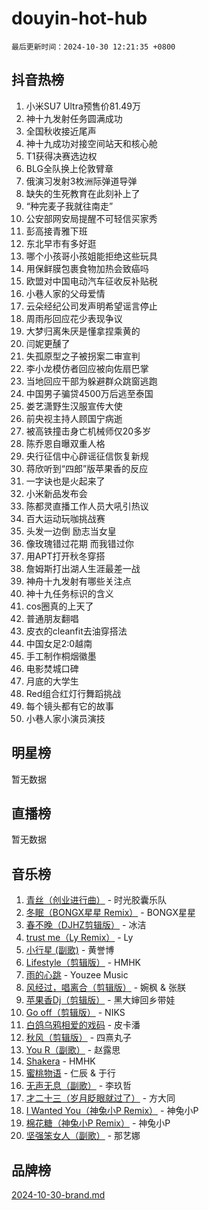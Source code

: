 # douyin-hot-hub

`最后更新时间：2024-10-30 12:21:35 +0800`

## 抖音热榜

1. 小米SU7 Ultra预售价81.49万
1. 神十九发射任务圆满成功
1. 全国秋收接近尾声
1. 神十九成功对接空间站天和核心舱
1. T1获得决赛选边权
1. BLG全队换上伦敦臂章
1. 俄演习发射3枚洲际弹道导弹
1. 缺失的生死教育在此刻补上了
1. “种完麦子我就往南走”
1. 公安部网安局提醒不可轻信买家秀
1. 彭高接青雅下班
1. 东北早市有多好逛
1. 哪个小孩哥小孩姐能拒绝这些玩具
1. 用保鲜膜包裹食物加热会致癌吗
1. 欧盟对中国电动汽车征收反补贴税
1. 小巷人家的父母爱情
1. 云朵经纪公司发声明希望谣言停止
1. 周雨彤回应花少表现争议
1. 大梦归离朱厌是懂拿捏乘黄的
1. 闫妮更醺了
1. 失孤原型之子被拐案二审宣判
1. 李小龙模仿者回应被向佐扇巴掌
1. 当地回应干部为躲避群众跳窗逃跑
1. 中国男子骗贷4500万后逃至泰国
1. 娄艺潇野生汉服宣传大使
1. 前央视主持人顾国宁病逝
1. 被高铁撞击身亡机械师仅20多岁
1. 陈乔恩自曝双重人格
1. 央行征信中心辟谣征信恢复新规
1. 蒋欣听到“四郎”版苹果香的反应
1. 一字诀也是火起来了
1. 小米新品发布会
1. 陈都灵直播工作人员大吼引热议
1. 百大运动玩咖挑战赛
1. 头发一边倒 励志当女皇
1. 像玫瑰错过花期 而我错过你
1. 用APT打开秋冬穿搭
1. 詹姆斯打出湖人生涯最差一战
1. 神舟十九发射有哪些关注点
1. 神十九任务标识的含义
1. cos圈真的上天了
1. 普通朋友翻唱
1. 皮衣的cleanfit去油穿搭法
1. 中国女足2:0越南
1. 手工制作桐烟徽墨
1. 电影焚城口碑
1. 月底的大学生
1. Red组合红灯行舞蹈挑战
1. 每个镜头都有它的故事
1. 小巷人家小演员演技

## 明星榜

暂无数据

## 直播榜

暂无数据

## 音乐榜

1. [青丝（创业进行曲）](https://sf5-hl-cdn-tos.douyinstatic.com/obj/tos-cn-ve-2774/ooYARJB5iBRNhCOkDsS3BAKW91CIMoQfwzwKLi) - 时光胶囊乐队
1. [冬眠（BONGX星星 Remix）](https://sf5-hl-cdn-tos.douyinstatic.com/obj/tos-cn-ve-2774/oMCfFFoE3LwQ7agAgOIG4ieExqkeAsxNBEkLdz) - BONGX星星
1. [春不晚（DJHZ剪辑版）](https://sf5-hl-cdn-tos.douyinstatic.com/obj/tos-cn-ve-2774/osEZa7YZ6wNo9QDABgfGFaCQKRQTNafsBJDnKt) - 冰洁
1. [trust me（Ly Remix）](https://sf3-cdn-tos.douyinstatic.com/obj/tos-cn-ve-2774/oUo1M8fz5AfmMSExABQQKFE0eCMWgsiccfqrMA) - Ly
1. [小行星 (副歌)](https://sf5-hl-cdn-tos.douyinstatic.com/obj/tos-cn-ve-2774/oArWEvgkJwVsB0KMIw6iBsAoHAciIjJqzWeTQr) - 黄誉博
1. [Lifestyle（剪辑版）](https://sf3-cdn-tos.douyinstatic.com/obj/tos-cn-ve-2774/owfqGgjwG3V5lCLaAIezFMeg3LtuKNBaZKgzPV) - HMHK
1. [雨的心跳](https://sf5-hl-cdn-tos.douyinstatic.com/obj/tos-cn-ve-2774/o0vI5NZuiJgxWIQQFhXO0RTrsiIAsBSiMIECz) - Youzee Music
1. [风经过，唱离合（剪辑版）](https://sf5-hl-cdn-tos.douyinstatic.com/obj/tos-cn-ve-2774/okllg5DG2MmUF3aiiDfBZx6ZLvfwOTtbCEAHyI) - 婉枫 & 张朕
1. [苹果香Dj（剪辑版）](https://sf5-hl-cdn-tos.douyinstatic.com/obj/tos-cn-ve-2774/oEeIEQbYGAOspCTRAIeYF4Ok8LgZ8NBaRe4ztR) - 黑大婶回乡带娃
1. [Go off（剪辑版）](https://sf5-hl-cdn-tos.douyinstatic.com/obj/tos-cn-ve-2774/oYLJZTCGnIQBt2BsMBCFksOEMnDQesCr2gfZ7N) - NIKS
1. [白鸽乌鸦相爱的戏码](https://sf5-hl-cdn-tos.douyinstatic.com/obj/tos-cn-ve-2774/oMVVEf6eDAOmFtNtCsEqKpIorBDM8Nkg6TZRqC) - 皮卡潘
1. [秋风（剪辑版）](https://sf3-cdn-tos.douyinstatic.com/obj/tos-cn-ve-2774/ocGaU84LfAfzMd2wbXdQFpCGhBiXg82JNMRRie) - 四熹丸子
1. [You R（副歌）](https://sf3-cdn-tos.douyinstatic.com/obj/tos-cn-ve-2774/oc0MZn9aEfLkCFLIxKQQcgBjS9mBBuDttYPfZ1) - 赵露思
1. [Shakera](https://sf3-cdn-tos.douyinstatic.com/obj/tos-cn-ve-2774/ocKtEBgQ8FiQCBDf3nj9Z9gEGEQ4fAZDYEocLY) - HMHK
1. [蜜桃物语](https://sf3-cdn-tos.douyinstatic.com/obj/tos-cn-ve-2774/oIhOSCZtIACtYU4XQkngiW9kCBfVD1Fz9IYeqL) - 仁辰 & 于行
1. [无声无息（副歌）](https://sf6-cdn-tos.douyinstatic.com/obj/tos-cn-ve-2774/osmzBBdYMBoz2NHW7AYiZEErnITswCiYzuA3Nf) - 李玖哲
1. [才二十三（岁月眨眼就过了）](https://sf5-hl-cdn-tos.douyinstatic.com/obj/tos-cn-ve-2774/oYAvkTrUXEBMWYUbL3nl8i01MJ5skiIZASC2H) - 方大同
1. [I Wanted You（神兔小P Remix）](https://sf5-hl-cdn-tos.douyinstatic.com/obj/tos-cn-ve-2774/o4CAubmDQdZeEkstFnCvKIMDag8D2BSBOjfNuh) - 神兔小P
1. [棉花糖（神兔小P Remix）](https://sf3-cdn-tos.douyinstatic.com/obj/tos-cn-ve-2774/o0pEDf1GaEfEYJ1FbgOAFCITQ1zeFD3kgBWGcG) - 神兔小P
1. [坚强笨女人（副歌）](https://sf5-hl-cdn-tos.douyinstatic.com/obj/tos-cn-ve-2774/ospNInQiZvGWyBVg5zkNsAMct5uJIg1CrZiPL) - 那艺娜

## 品牌榜

[2024-10-30-brand.md](2024-10-30-brand.md)
